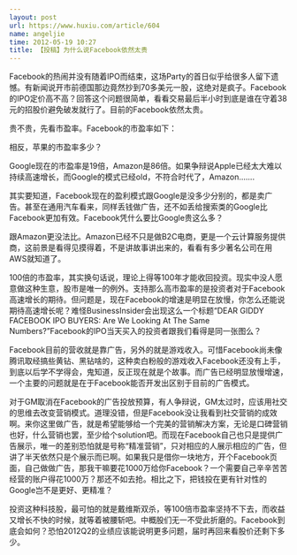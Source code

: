 ```yaml
---
layout: post
url: https://www.huxiu.com/article/604
name: angeljie
time: 2012-05-19 10:27
title: 【投稿】为什么说Facebook依然太贵
---
```

Facebook的热闹并没有随着IPO而结束，这场Party的首日似乎给很多人留下遗憾。有新闻说开市前德国那边竟然抄到70多美元一股，这绝对是疯子。Facebook的IPO定价高不高？回答这个问题很简单，看看交易最后半小时到底是谁在守着38元的招股价避免破发就行了。目前的Facebook依然太贵。

贵不贵，先看市盈率。Facebook的市盈率如下：

相反，苹果的市盈率多少？

Google现在的市盈率是19倍，Amazon是86倍。如果争辩说Apple已经太大难以持续高速增长，而Google的模式已经old，不符合时代了，Amazon.......

其实要知道，Facebook现在的盈利模式跟Google是没多少分别的，都是卖广告。甚至在通用汽车看来，同样丢钱做广告，还不如丢给搜索类的Google比Facebook更加有效。Facebook凭什么要比Google贵这么多？

跟Amazon更没法比。Amazon已经不只是做B2C电商，更是一个云计算服务提供商，这前景是看得见摸得着，不是讲故事讲出来的，看看有多少著名公司在用AWS就知道了。

100倍的市盈率，其实换句话说，理论上得等100年才能收回投资。现实中没人愿意做这种生意，股市是唯一的例外。支持那么高市盈率的是投资者对于Facebook高速增长的期待。但问题是，现在Facebook的增速是明显在放慢，你怎么还能说期待高速增长呢？难怪BusinessInsider会出现这么一个标题“DEAR GIDDY FACEBOOK IPO BUYERS: Are We Looking At The Same Numbers?”Facebook的IPO当天买入的投资者跟我们看得是同一张图么？

Facebook目前的营收就是靠广告，另外的就是游戏收入。可惜Facebook尚未像腾讯取经搞些黄钻、黑钻啥的，这种卖白粉般的游戏收入Facebook还没有上手，到底以后学不学得会，鬼知道，反正现在就是个故事。而广告已经明显放慢增速，一个主要的问题就是在于Facebook能否开发出区别于目前的广告模式。

对于GM取消在Facebook的广告投放预算，有人争辩说，GM太过时，应该用社交的思维去改变营销模式。道理没错，但是Facebook没让我看到社交营销的成效啊。来你这里做广告，就是希望能够给一个完美的营销解决方案，无论是口碑营销也好，什么营销也罢，至少给个solution吧。而现在Facebook自己也只是提供广告展示，唯一的差别恐怕就是号称“精准营销”，只对相应的人展示相应的广告，但讲了半天依然只是个展示而已啊。如果我只是借你一块地方，开个Facebook页面，自己做做广告，那我干嘛要花1000万给你Facebook？一个需要自己辛辛苦苦经营的账户得花1000万？那还不如去抢。相比之下，把钱投在更有针对性的Google岂不是更好、更精准？

投资这种科技股，最可怕的就是戴维斯双杀，等100倍市盈率坚持不下去，而收益又增长不快的时候，就等着被腰斩吧。中概股们无一不受此折磨的。Facebook到底会如何？恐怕2012Q2的业绩应该能说明更多问题，届时再回来看股价还剩下多少。

